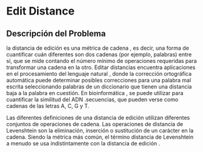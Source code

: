 # Edit Distance

## Descripción del Problema

la distancia de edición es una métrica de cadena , es decir, una forma de cuantificar cuán diferentes son dos cadenas (por ejemplo, palabras) entre sí, que se mide contando el número mínimo de operaciones requeridas para transformar una cadena en la otro. Editar distancias encuentra aplicaciones en el procesamiento del lenguaje natural , donde la corrección ortográfica automática puede determinar posibles correcciones para una palabra mal escrita seleccionando palabras de un diccionario que tienen una distancia baja a la palabra en cuestión. En bioinformática , se puede utilizar para cuantificar la similitud del ADN .secuencias, que pueden verse como cadenas de las letras A, C, G y T.

Las diferentes definiciones de una distancia de edición utilizan diferentes conjuntos de operaciones de cadena. Las operaciones de distancia de Levenshtein son la eliminación, inserción o sustitución de un carácter en la cadena. Siendo la métrica más común, el término distancia de Levenshtein a menudo se usa indistintamente con la distancia de edición .
